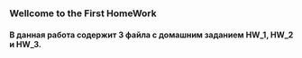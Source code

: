 ### Wellcome to the First HomeWork

#### В данная работа содержит 3 файла с домашним заданием HW_1, HW_2 и HW_3.
